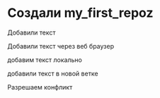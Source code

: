 ﻿# Создали  my_first_repoz

Добавили текст 

Добавили текст через веб браузер 

добавим текст локально 


добавили текст в новой ветке

Разрешаем конфликт
